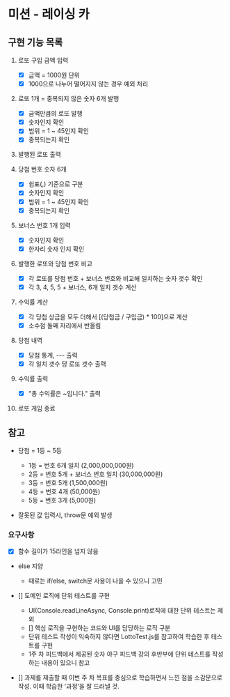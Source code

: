 # 미션 - 레이싱 카

## 구현 기능 목록

1. 로또 구입 금액 입력
	- [x] 금액 = 1000원 단위 
	- [x] 1000으로 나누어 떨어지지 않는 경우 예외 처리

2. 로또 1개 = 중복되지 않은 숫자 6개 발행
	- [x] 금액만큼의 로또 발행
	- [x] 숫자인지 확인
	- [x] 범위 = 1 ~ 45인지 확인
	- [x] 중복되는지 확인

3. 발행된 로또 출력

4. 당첨 번호 숫자 6개
	- [x] 쉼표(,) 기준으로 구분
	- [x] 숫자인지 확인
	- [x] 범위 = 1 ~ 45인지 확인
	- [x] 중복되는지 확인

5. 보너스 번호 1개 입력
	- [x] 숫자인지 확인
	- [x] 한자리 숫자 인지 확인

6. 발행한 로또와 당첨 번호 비교
	- [x] 각 로또를 당첨 번호 + 보너스 번호와 비교해 일치하는 숫자 갯수 확인
	- [x] 각 3, 4, 5, 5 + 보너스, 6개 일치 갯수 계산

7. 수익률 계산
	- [x] 각 당첨 상금을 모두 더해서 [(당첨금 / 구입금) * 100]으로 계산
	- [x] 소수점 둘째 자리에서 반올림

8. 당첨 내역
	- [x] 당첨 통계, --- 출력
	- [x] 각 일치 갯수 당 로또 갯수 출력

9. 수익률 출력
	- [x] "총 수익률은 ~입니다." 출력

10. 로또 게임 종료


## 참고
- 당첨 = 1등 ~ 5등
	- 1등 = 번호 6개 일치 (2,000,000,000원)
	- 2등 = 번호 5개 + 보너스 번호 일치 (30,000,000원)
	- 3등 = 번호 5개 (1,500,000원)
	- 4등 = 번호 4개 (50,000원)
	- 5등 = 번호 3개 (5,000원)

- 잘못된 값 입력시, throw문 예외 발생


### 요구사항
- [x] 함수 길이가 15라인을 넘지 않음

- else 지양
	- 때로는 if/else, switch문 사용이 나을 수 있으니 고민

- [] 도메인 로직에 단위 테스트를 구현
	- UI(Console.readLineAsync, Console.print)로직에 대한 단위 테스트는 제외
	- [] 핵심 로직을 구현하는 코드와 UI를 담당하는 로직 구분
	- 단위 테스트 작성이 익숙하지 않다면 LottoTest.js를 참고하여 학습한 후 테스트를 구현
	- 1주 차 피드백에서 제공된 숫자 야구 피드백 강의 후반부에 단위 테스트를 작성하는 내용이 있으니 참고

- [] 과제를 제출할 때 이번 주 차 목표를 중심으로 학습하면서 느낀 점을 소감문으로 작성. 이때 학습한 '과정’을 잘 드러낼 것.